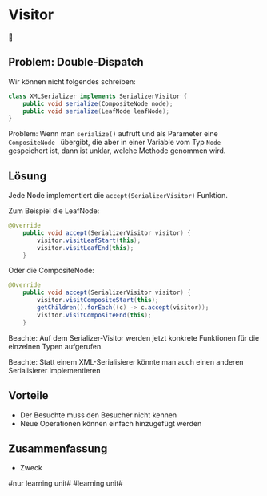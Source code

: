 
# Visitor
👋

## Problem: Double-Dispatch

Wir können nicht folgendes schreiben:

```java
class XMLSerializer implements SerializerVisitor { 
	public void serialize(CompositeNode node);
	public void serialize(LeafNode leafNode);
}
```

Problem: Wenn man `serialize()` aufruft und als Parameter eine `CompositeNode ` übergibt, die aber in einer Variable vom Typ `Node` gespeichert ist, dann ist unklar, welche Methode genommen wird.


## Lösung

Jede Node implementiert die `accept(SerializerVisitor)` Funktion.

Zum Beispiel die LeafNode:
```java
@Override
	public void accept(SerializerVisitor visitor) {
		visitor.visitLeafStart(this);
		visitor.visitLeafEnd(this);
	}

```

Oder die CompositeNode:
```java
@Override
	public void accept(SerializerVisitor visitor) {
		visitor.visitCompositeStart(this);
		getChildren().forEach((c) -> c.accept(visitor));
		visitor.visitCompositeEnd(this);
	}

```

Beachte: Auf dem Serializer-Visitor werden jetzt konkrete Funktionen für die einzelnen Typen aufgerufen.

Beachte: Statt einem XML-Serialisierer könnte man auch einen anderen Serialisierer implementieren

## Vorteile
- Der Besuchte muss den Besucher nicht kennen
- Neue Operationen können einfach hinzugefügt werden

## Zusammenfassung
- Zweck


#nur learning unit# #learning unit#
